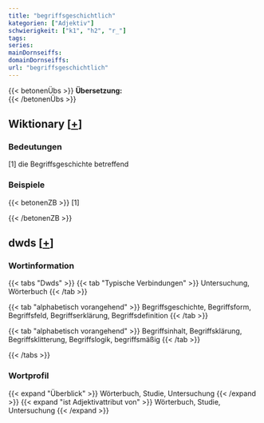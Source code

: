 ```yaml
---
title: "begriffsgeschichtlich"
kategorien: ["Adjektiv"]
schwierigkeit: ["k1", "h2", "r_"]
tags:
series:
mainDornseiffs:
domainDornseiffs:
url: "begriffsgeschichtlich"
---
```


{{< betonenÜbs >}}
**Übersetzung:**  
{{< /betonenÜbs >}}

## Wiktionary [[+](https://de.wiktionary.org/wiki/begriffsgeschichtlich)]

### Bedeutungen
[1] die Begriffsgeschichte betreffend  

### Beispiele
{{< betonenZB >}}
[1]  

{{< /betonenZB >}}


## dwds [[+](https://www.dwds.de/wb/begriffsgeschichtlich)]

### Wortinformation
{{< tabs "Dwds" >}}
{{< tab "Typische Verbindungen" >}}
Untersuchung, Wörterbuch
{{< /tab >}}

{{< tab "alphabetisch vorangehend" >}}
Begriffsgeschichte, Begriffsform, Begriffsfeld, Begriffserklärung, Begriffsdefinition
{{< /tab >}}

{{< tab "alphabetisch vorangehend" >}}
Begriffsinhalt, Begriffsklärung, Begriffsklitterung, Begriffslogik, begriffsmäßig
{{< /tab >}}

{{< /tabs >}}

### Wortprofil
{{< expand "Überblick" >}} Wörterbuch, Studie, Untersuchung {{< /expand >}}
{{< expand "ist Adjektivattribut von" >}} Wörterbuch, Studie, Untersuchung {{< /expand >}}

